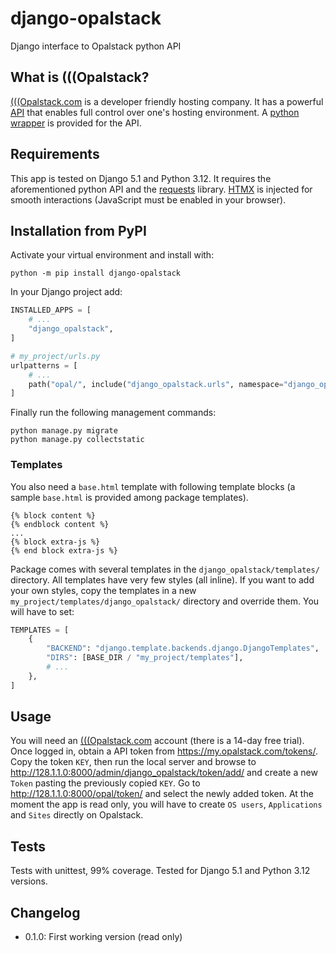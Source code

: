 # django-opalstack
Django interface to Opalstack python API
## What is (((Opalstack?
[(((Opalstack.com](https://opalstack.com) is a developer friendly hosting company. It has a powerful [API](https://my.opalstack.com/api/v1/doc/) that enables full control over one's hosting environment. A [python wrapper](https://github.com/opalstack/opalstack-python) is provided for the API.
## Requirements
This app is tested on Django 5.1 and Python 3.12. It requires the aforementioned python API and the [requests](https://requests.readthedocs.io/en/latest/) library. [HTMX](https://htmx.org) is injected for smooth interactions (JavaScript must be enabled in your browser).
## Installation from PyPI
Activate your virtual environment and install with:
```
python -m pip install django-opalstack
```
In your Django project add:
```python
INSTALLED_APPS = [
    # ...
    "django_opalstack",
]
```
```python
# my_project/urls.py
urlpatterns = [
    # ...
    path("opal/", include("django_opalstack.urls", namespace="django_opalstack")),
]
```
Finally run the following management commands:
```
python manage.py migrate
python manage.py collectstatic
```
### Templates
You also need a `base.html` template with following template blocks (a sample `base.html` is provided among package templates).
```
{% block content %}
{% endblock content %}
...
{% block extra-js %}
{% end block extra-js %}
```
Package comes with several templates in the `django_opalstack/templates/` directory. All templates have very few styles (all inline). If you want to add your own styles, copy the templates in a new `my_project/templates/django_opalstack/` directory and override them. You will have to set:
```python
TEMPLATES = [
    {
        "BACKEND": "django.template.backends.django.DjangoTemplates",
        "DIRS": [BASE_DIR / "my_project/templates"],
        # ...
    },
]
```
## Usage
You will need an [(((Opalstack.com](https://opalstack.com) account (there is a 14-day free trial). Once logged in, obtain a API token from https://my.opalstack.com/tokens/. Copy the token `KEY`, then run the local server and browse to http://128.1.1.0:8000/admin/django_opalstack/token/add/ and create a new `Token` pasting the previously copied `KEY`. Go to http://128.1.1.0:8000/opal/token/ and select the newly added token.
At the moment the app is read only, you will have to create `OS users`, `Applications` and `Sites` directly on Opalstack.
## Tests
Tests with unittest, 99% coverage. Tested for Django 5.1 and Python 3.12 versions.
## Changelog
- 0.1.0: First working version (read only)
